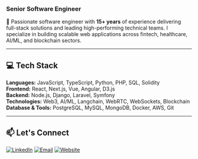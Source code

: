 ### Senior Software Engineer

👋 Passionate software engineer with **15+ years** of experience delivering full-stack solutions and leading high-performing technical teams. I specialize in building scalable web applications across fintech, healthcare, AI/ML, and blockchain sectors.

---

## 💻 Tech Stack

**Languages:** JavaScript, TypeScript, Python, PHP, SQL, Solidity  
**Frontend:** React, Next.js, Vue, Angular, D3.js  
**Backend:** Node.js, Django, Laravel, Symfony  
**Technologies:** Web3, AI/ML, Langchain, WebRTC, WebSockets, Blockchain  
**Database & Tools:** PostgreSQL, MySQL, MongoDB, Docker, AWS, Git

---

## 📫 Let's Connect

[![LinkedIn](https://img.shields.io/badge/LinkedIn-0077B5?style=for-the-badge&logo=linkedin&logoColor=white)](https://linkedin.com/in/denisriabchenko) [![Email](https://img.shields.io/badge/Email-D14836?style=for-the-badge&logo=gmail&logoColor=white)](mailto:denisryabchenko@gmail.com) [![Website](https://img.shields.io/badge/Website-000000?style=for-the-badge&logo=About.me&logoColor=white)](https://riabchenko.me)
